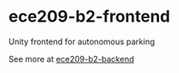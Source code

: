 # ece209-b2-frontend
Unity frontend for autonomous parking

See more at [ece209-b2-backend](https://github.com/z24tao/ece209-b2-backend)
